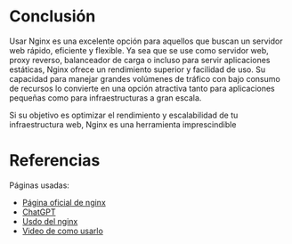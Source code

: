 # Conclusión

Usar Nginx es una excelente opción para aquellos que buscan un servidor web rápido, eficiente y flexible. 
Ya sea que se use como servidor web, proxy reverso, balanceador de carga o incluso para servir aplicaciones estáticas,
Nginx ofrece un rendimiento superior y facilidad de uso. Su capacidad para manejar grandes volúmenes de tráfico con
bajo consumo de recursos lo convierte en una opción atractiva tanto para aplicaciones pequeñas como para
infraestructuras a gran escala.

Si su objetivo es optimizar el rendimiento y escalabilidad de tu infraestructura web, Nginx es una herramienta
imprescindible

# Referencias

Páginas usadas:
  - [Página oficial de nginx](https://nginx.org)
  - [ChatGPT](https://chatgpt.com)
  - [Usdo del nginx](https://www.hostinger.es/tutoriales/que-es-nginx)
  - [Video de como usarlo](https://www.youtube.com/watch?v=TPExGCeTdbo)
